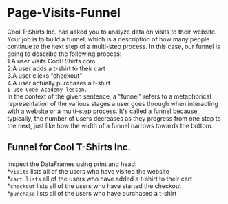 # Page-Visits-Funnel
Cool T-Shirts Inc. has asked you to analyze data on visits to their website. Your job is to build a funnel, which is a description of how many people continue to the next step of a multi-step process.
In this case, our funnel is going to describe the following process:<br/>
1.A user visits CoolTShirts.com <br/>
2.A user adds a t-shirt to their cart <br/>
3.A user clicks “checkout” <br/>
4.A user actually purchases a t-shirt <br/> 
`I use Code Academy lesson.` <br/>
In the context of the given sentence, a "funnel" refers to a metaphorical representation of the various stages a user goes through when interacting with a website or a multi-step process. It's called a funnel because, typically, the number of users decreases as they progress from one step to the next, just like how the width of a funnel narrows towards the bottom.<br/>
## Funnel for Cool T-Shirts Inc.
Inspect the DataFrames using print and head:<br/> 
*`visits` lists all of the users who have visited the website<br/> 
*`cart lists` all of the users who have added a t-shirt to their cart<br/> 
*`checkout` lists all of the users who have started the checkout<br/> 
*`purchase` lists all of the users who have purchased a t-shirt<br/> 



